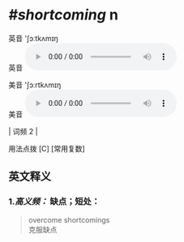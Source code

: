 # ***\#shortcoming*** n
英音 'ʃɔːtkʌmɪŋ  
英音
<audio src="./media/shortcoming-B.aac" controls="controls"></audio>

美音 'ʃɔːrtkʌmɪŋ  
美音
<audio src="./media/shortcoming.aac" controls="controls"></audio>



| 词频 2 |  

用法点拨  [C] [常用复数]

英文释义
---
### 1.*高义频：* **缺点；短处：**  

 > overcome shortcomings  
 > 克服缺点    


